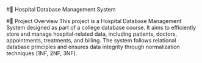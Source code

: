 #🏥 Hospital Database Management System


#📌 Project Overview
This project is a Hospital Database Management System designed as part of a college database course. It aims to efficiently store and manage hospital-related data, including patients, doctors, appointments, treatments, and billing. The system follows relational database principles and ensures data integrity through normalization techniques (1NF, 2NF, 3NF).


